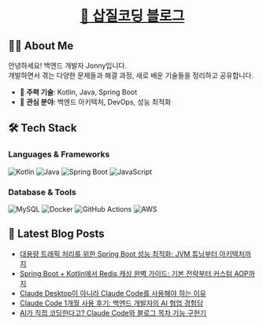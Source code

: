 <h1 align="center">
    <a href="https://jonny-cho.github.io/" target="_blank">🚀 삽질코딩 블로그</a>
</h1>

## 👨‍💻 About Me

안녕하세요! 백엔드 개발자 Jonny입니다.  
개발하면서 겪는 다양한 문제들과 해결 과정, 새로 배운 기술들을 정리하고 공유합니다.

- 🔧 **주력 기술**: Kotlin, Java, Spring Boot
- 🌱 **관심 분야**: 백엔드 아키텍처, DevOps, 성능 최적화

## 🛠 Tech Stack

### Languages & Frameworks
![Kotlin](https://img.shields.io/badge/Kotlin-7F52FF?style=flat-square&logo=kotlin&logoColor=white)
![Java](https://img.shields.io/badge/Java-ED8B00?style=flat-square&logo=openjdk&logoColor=white)
![Spring Boot](https://img.shields.io/badge/Spring%20Boot-6DB33F?style=flat-square&logo=spring-boot&logoColor=white)
![JavaScript](https://img.shields.io/badge/JavaScript-F7DF1E?style=flat-square&logo=javascript&logoColor=black)

### Database & Tools
![MySQL](https://img.shields.io/badge/MySQL-4479A1?style=flat-square&logo=mysql&logoColor=white)
![Docker](https://img.shields.io/badge/Docker-2496ED?style=flat-square&logo=docker&logoColor=white)
![GitHub Actions](https://img.shields.io/badge/GitHub%20Actions-2088FF?style=flat-square&logo=github-actions&logoColor=white)
![AWS](https://img.shields.io/badge/AWS-232F3E?style=flat-square&logo=amazon-aws&logoColor=white)

## 📝 Latest Blog Posts

<!-- BLOG-POST-LIST:START -->
- [대용량 트래픽 처리를 위한 Spring Boot 성능 최적화: JVM 튜닝부터 아키텍처까지](https://jonny-cho.github.io/spring/2025-07-19-spring-boot-performance-optimization-complete-guide/)
- [Spring Boot + Kotlin에서 Redis 캐싱 완벽 가이드: 기본 전략부터 커스텀 AOP까지](https://jonny-cho.github.io/database/2025-07-17-redis-caching-strategies/)
- [Claude Desktop이 아니라 Claude Code를 사용해야 하는 이유](https://jonny-cho.github.io/ai/2025-07-10-claude-desktop이-아니라-claude-code를-사용해야-하는-이유/)
- [Claude Code 1개월 사용 후기: 백엔드 개발자의 AI 협업 경험담](https://jonny-cho.github.io/ai/2025-07-08-claude-code-1개월-사용-후기와-ai-시대-개발자의-미래/)
- [AI가 직접 코딩한다고? Claude Code와 블로그 목차 기능 구현기](https://jonny-cho.github.io/ai/2025-07-08-ai가-직접-코딩한다고-claude-code-첫-만남-후기/)
<!-- BLOG-POST-LIST:END -->

